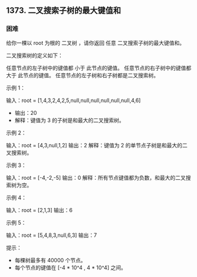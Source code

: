 ## 1373. 二叉搜索子树的最大键值和
### 困难
给你一棵以 root 为根的 二叉树 ，请你返回 任意 二叉搜索子树的最大键值和。

二叉搜索树的定义如下：

任意节点的左子树中的键值都 小于 此节点的键值。
任意节点的右子树中的键值都 大于 此节点的键值。
任意节点的左子树和右子树都是二叉搜索树。
 

示例 1：



输入：root = [1,4,3,2,4,2,5,null,null,null,null,null,null,4,6]

- 输出：20
- 解释：键值为 3 的子树是和最大的二叉搜索树。

示例 2：



输入：root = [4,3,null,1,2]
输出：2
解释：键值为 2 的单节点子树是和最大的二叉搜索树。

示例 3：

输入：root = [-4,-2,-5]
输出：0
解释：所有节点键值都为负数，和最大的二叉搜索树为空。

示例 4：

输入：root = [2,1,3]
输出：6

示例 5：

输入：root = [5,4,8,3,null,6,3]
输出：7
 

提示：

- 每棵树最多有 40000 个节点。
- 每个节点的键值在 [-4 * 10^4 , 4 * 10^4] 之间。
